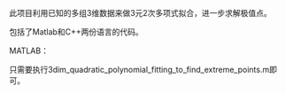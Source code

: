 此项目利用已知的多组3维数据来做3元2次多项式拟合，进一步求解极值点。

包括了Matlab和C++两份语言的代码。

MATLAB：

只需要执行3dim_quadratic_polynomial_fitting_to_find_extreme_points.m即可。
